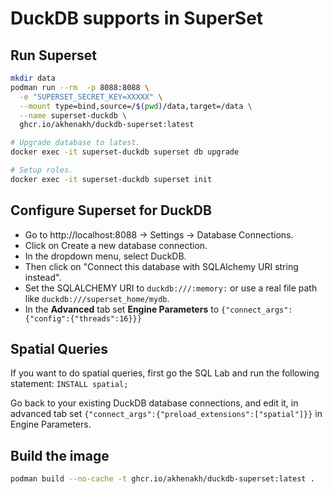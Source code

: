 # DuckDB supports in SuperSet

## Run Superset
```sh
mkdir data
podman run --rm  -p 8088:8088 \
  -e "SUPERSET_SECRET_KEY=XXXXX" \
  --mount type=bind,source=/$(pwd)/data,target=/data \
  --name superset-duckdb \
  ghcr.io/akhenakh/duckdb-superset:latest

# Upgrade database to latest.
docker exec -it superset-duckdb superset db upgrade

# Setup roles.
docker exec -it superset-duckdb superset init
```

## Configure Superset for DuckDB

- Go to http://localhost:8088 → Settings → Database Connections.
- Click on Create a new database connection.
- In the dropdown menu, select DuckDB.
- Then click on  "Connect this database with SQLAlchemy URI string instead".
- Set the SQLALCHEMY URI to `duckdb:///:memory:` or use a real file path like `duckdb:///superset_home/mydb`.
- In the **Advanced** tab set **Engine Parameters** to `{"connect_args":{"config":{"threads":16}}}`

## Spatial Queries
    
If you want to do spatial queries, first go the SQL Lab and run the following statement: `INSTALL spatial;`

Go back to your existing DuckDB database connections, and edit it, in advanced tab set `{"connect_args":{"preload_extensions":["spatial"]}}` in  Engine Parameters.


## Build the image
```sh
podman build --no-cache -t ghcr.io/akhenakh/duckdb-superset:latest . 
```
